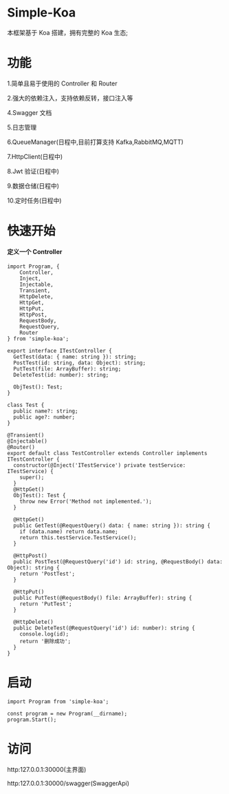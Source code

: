 # Simple-Koa

本框架基于 Koa 搭建，拥有完整的 Koa 生态;

# 功能

1.简单且易于使用的 Controller 和 Router

2.强大的依赖注入，支持依赖反转，接口注入等

4.Swagger 文档

5.日志管理

6.QueueManager(日程中,目前打算支持 Kafka,RabbitMQ,MQTT)

7.HttpClient(日程中)

8.Jwt 验证(日程中)

9.数据仓储(日程中)

10.定时任务(日程中)

# 快速开始

#### 定义一个 Controller

```
import Program, {
    Controller,
    Inject,
    Injectable,
    Transient,
    HttpDelete,
    HttpGet,
    HttpPut,
    HttpPost,
    RequestBody,
    RequestQuery,
    Router
} from 'simple-koa';

export interface ITestController {
  GetTest(data: { name: string }): string;
  PostTest(id: string, data: Object): string;
  PutTest(file: ArrayBuffer): string;
  DeleteTest(id: number): string;

  ObjTest(): Test;
}

class Test {
  public name?: string;
  public age?: number;
}

@Transient()
@Injectable()
@Router()
export default class TestController extends Controller implements ITestController {
  constructor(@Inject('ITestService') private testService: ITestService) {
    super();
  }
  @HttpGet()
  ObjTest(): Test {
    throw new Error('Method not implemented.');
  }

  @HttpGet()
  public GetTest(@RequestQuery() data: { name: string }): string {
    if (data.name) return data.name;
    return this.testService.TestService();
  }

  @HttpPost()
  public PostTest(@RequestQuery('id') id: string, @RequestBody() data: Object): string {
    return 'PostTest';
  }

  @HttpPut()
  public PutTest(@RequestBody() file: ArrayBuffer): string {
    return 'PutTest';
  }

  @HttpDelete()
  public DeleteTest(@RequestQuery('id') id: number): string {
    console.log(id);
    return '删除成功';
  }
}

```

# 启动

```
import Program from 'simple-koa';

const program = new Program(__dirname);
program.Start();

```

# 访问

http:127.0.0.1:30000(主界面)

http:127.0.0.1:30000/swagger(SwaggerApi)
